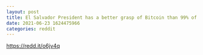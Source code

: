 ```yaml
--- 
layout: post 
title: El Salvador President has a better grasp of Bitcoin than 99% of Bitcoiners 
date: 2021-06-23 1624475966 
categories: reddit 
--- 
```

https://redd.it/o6jv4q